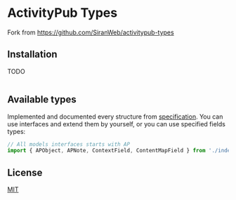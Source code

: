 # ActivityPub Types

Fork from <https://github.com/SiranWeb/activitypub-types>

## Installation

TODO

```bash

```

## Available types

Implemented and documented every structure from [specification](https://www.w3.org/TR/activitystreams-vocabulary).
You can use interfaces and extend them by yourself, or you can use specified fields types:

```typescript
// All models interfaces starts with AP
import { APObject, APNote, ContextField, ContentMapField } from './index.ts'
```

## License

[MIT](LICENSE)
